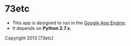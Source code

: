 73etc
=======================================


- This app is designed to run in the [Google App Engine](https://developers.google.com/appengine/).
- It depends on **Python 2.7.x**.





Copyright 2013 [73etc]



